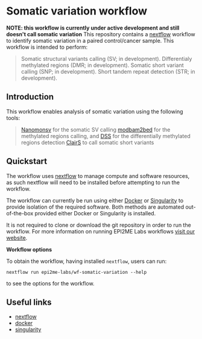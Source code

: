 # Somatic variation workflow
**NOTE: this workflow is currently under active development and still doesn't call somatic variation**
This repository contains a [nextflow](https://www.nextflow.io/) workflow
to identify somatic variation in a paired control/cancer sample.
This workflow is intended to perform:
> Somatic structural variants calling (SV; in development).
> Differentialy methylated regions (DMR; in development).
> Somatic short variant calling (SNP; in development).
> Short tandem repeat detection (STR; in development).

## Introduction

This workflow enables analysis of somatic variation using the following tools:
> [Nanomonsv](https://github.com/friend1ws/nanomonsv) for the somatic SV calling
> [modbam2bed](https://github.com/epi2me-labs/modbam2bed) for the methylated regions calling, and [DSS](https://bioconductor.org/packages/release/bioc/html/DSS.html) for the differentially methylated regions detection
> [ClairS](https://github.com/HKU-BAL/ClairS) to call somatic short variants  
## Quickstart
The workflow uses [nextflow](https://www.nextflow.io/) to manage compute and 
software resources, as such nextflow will need to be installed before attempting
to run the workflow.

The workflow can currently be run using either
[Docker](https://www.docker.com/products/docker-desktop) or
[Singularity](https://docs.sylabs.io/guides/latest/user-guide/) to provide isolation of
the required software. Both methods are automated out-of-the-box provided
either Docker or Singularity is installed.

It is not required to clone or download the git repository in order to run the workflow.
For more information on running EPI2ME Labs workflows [visit our website](https://labs.epi2me.io/wfindex).

**Workflow options**

To obtain the workflow, having installed `nextflow`, users can run:

```
nextflow run epi2me-labs/wf-somatic-variation --help
```

to see the options for the workflow.
## Useful links

* [nextflow](https://www.nextflow.io/)
* [docker](https://www.docker.com/products/docker-desktop)
* [singularity](https://docs.sylabs.io/guides/latest/user-guide/)
